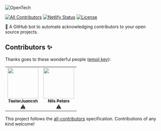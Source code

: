 ![OpenTech](https://i.ibb.co/4g2hgty/landing.png)

[![All Contributors](https://img.shields.io/badge/all_contributors-2-orange.svg?style=flat-square)](#contributors-)
[![Netlify Status](https://api.netlify.com/api/v1/badges/f6ad4d4e-3128-43db-a06e-6f63790cba6c/deploy-status)](https://app.netlify.com/sites/opentech/deploys)
[![License](https://img.shields.io/badge/license-MIT-blue.svg)](https://github.com/opentech-pe/opentech.pe/blob/master/LICENSE)

🤖 A GitHub bot to automate acknowledging contributors to your open source projects.

## Contributors ✨

Thanks goes to these wonderful people ([emoji key](https://allcontributors.org/docs/en/emoji-key)):

<!-- ALL-CONTRIBUTORS-LIST:START - Do not remove or modify this section -->
<!-- prettier-ignore-start -->
<!-- markdownlint-disable -->
<table>
  <tr>
    <td align="center"><a href="https://github.com/TesterJuancxh"><img src="https://avatars2.githubusercontent.com/u/70418277?v=4" width="100px;" alt=""/><br /><sub><b>TesterJuancxh</b></sub></a><br /><a href="https://github.com/Juancxh/Adayle/commits?author=TesterJuancxh" title="Tests">⚠️</a></td>
    <td align="center"><a href="http://nilspeters.info"><img src="https://avatars3.githubusercontent.com/u/113509?v=4" width="100px;" alt=""/><br /><sub><b>Nils Peters</b></sub></a><br /><a href="https://github.com/Juancxh/Adayle/commits?author=nilson" title="Tests">⚠️</a></td>
  </tr>
</table>

<!-- markdownlint-enable -->
<!-- prettier-ignore-end -->
<!-- ALL-CONTRIBUTORS-LIST:END -->

This project follows the [all-contributors](https://github.com/all-contributors/all-contributors) specification. Contributions of any kind welcome!
